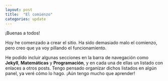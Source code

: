 ```yaml
---
layout: post
title:  "El comienzo"
categories: update
---
```


¡Buenas a todos!

Hoy he comenzado a crear el sitio. Ha sido demasiado malo el comienzo, pero creo que ya voy pillando el funcionamiento.

He podido incluir algunas secciones en la barra de navegación como **Jekyll**, **Matemáticas** y **Programación**, y en cada una de ellas un listado con enlaces a otros posts. Tengo pensado organizar dichos listados en algún panel, ya veré cómo lo hago. ¡Aún tengo mucho que aprender!